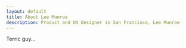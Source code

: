 ```yaml
---
layout: default
title: About Lee Munroe
description: Product and UX Designer in San Francisco, Lee Munroe
---
```


Terric guy...